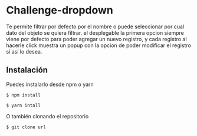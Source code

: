 # Challenge-dropdown

Te permite filtrar por defecto por el nombre o puede seleccionar por cual dato del objeto se quiera filtrar.
el desplegable la primera opcion siempre viene por defecto para poder agregar un nuevo registro, y cada registro al hacerle click muestra un popup
con la opcion de poder modificar el registro si asi lo desea.

## Instalación

Puedes instalarlo desde npm o yarn

`$ npm install`

`$ yarn intall`

O también clonando el repositorio

`$ git clone url`

